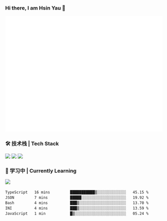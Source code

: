 ### Hi there, I am Hsin Yau 👋 
![Metrics](./github-metrics.svg)

### 🛠 技术栈 | Tech Stack
![](https://skillicons.dev/icons?i=html,css,js,ts,sass,jquery,bootstrap,vue&theme=light) 
![](https://skillicons.dev/icons?i=vite,nuxtjs,webpack,tailwindcss,windicss,nodejs,express,markdown&theme=light)
![](https://skillicons.dev/icons?i=mysql,mongodb,git,pug,vscode,idea,ps,figma&theme=light)

### 📖 学习中 | Currently Learning

![](https://skillicons.dev/icons?i=react,nextjs,svelte,nestjs,nginx,docker,rollupjs&theme=light)

<!--START_SECTION:waka-->

```txt
TypeScript   16 mins         ███████████▒░░░░░░░░░░░░░   45.15 %
JSON         7 mins          █████░░░░░░░░░░░░░░░░░░░░   19.92 %
Bash         4 mins          ███▒░░░░░░░░░░░░░░░░░░░░░   13.70 %
INI          4 mins          ███▒░░░░░░░░░░░░░░░░░░░░░   13.59 %
JavaScript   1 min           █▒░░░░░░░░░░░░░░░░░░░░░░░   05.24 %
```

<!--END_SECTION:waka-->
